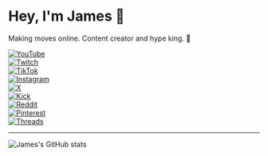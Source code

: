 # Hey, I'm James 👋

Making moves online. Content creator and hype king. 🚀

[![YouTube](https://img.shields.io/badge/YouTube-FF0000?style=for-the-badge&logo=youtube&logoColor=white)](https://www.youtube.com/@jameswaytoofresh)  
[![Twitch](https://img.shields.io/badge/Twitch-9146FF?style=for-the-badge&logo=twitch&logoColor=white)](https://www.twitch.tv/jamestoofresh)  
[![TikTok](https://img.shields.io/badge/TikTok-000000?style=for-the-badge&logo=tiktok&logoColor=white)](https://www.tiktok.com/@james2freshfr)  
[![Instagram](https://img.shields.io/badge/Instagram-E4405F?style=for-the-badge&logo=instagram&logoColor=white)](https://www.instagram.com/jamestoofreshfr)  
[![X](https://img.shields.io/badge/X-1DA1F2?style=for-the-badge&logo=twitter&logoColor=white)](https://x.com/jamestoofresh)  
[![Kick](https://img.shields.io/badge/Kick-14E814?style=for-the-badge&logo=kick&logoColor=white)](https://kick.com/jamestoofreshfr)  
[![Reddit](https://img.shields.io/badge/Reddit-FF4500?style=for-the-badge&logo=reddit&logoColor=white)](https://www.reddit.com/user/jamestoofresh)  
[![Pinterest](https://img.shields.io/badge/Pinterest-E60023?style=for-the-badge&logo=pinterest&logoColor=white)](https://www.pinterest.com/jamestoofresh)  
[![Threads](https://img.shields.io/badge/Threads-000000?style=for-the-badge&logo=threads&logoColor=white)](https://www.threads.com/@jamestoofreshfr)  

---

![James's GitHub stats](https://github-readme-stats.vercel.app/api?username=jamestoofresh&show_icons=true&theme=radical)
